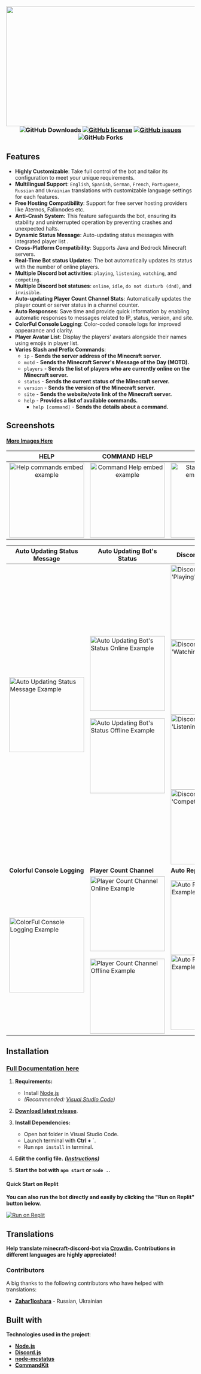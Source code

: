  <h3 align="center">
  <img src="https://i.imgur.com/rXcq12e.png" width="640" height="320" />
<div align="center">
  <img alt="GitHub Downloads" src="https://img.shields.io/github/downloads/Nooberpro/minecraft-discord-bot/total?label=Downloads&style=for-the-badge">
  <a href="https://github.com/Nooberpro/minecraft-discord-bot/blob/master/LICENSE"><img alt="GitHub license" src="https://img.shields.io/github/license/Nooberpro/minecraft-discord-bot?style=for-the-badge"></a>
  <a href="https://github.com/Nooberpro/minecraft-discord-bot/issues"><img alt="GitHub issues" src="https://img.shields.io/github/issues/Nooberpro/minecraft-discord-bot?style=for-the-badge"></a>
  <img src="https://img.shields.io/github/forks/NooberPro/minecraft-discord-bot?style=for-the-badge&color=5D6D7E" alt="GitHub Forks" /><br>
</div>

## Features

- **Highly Customizable**: Take full control of the bot and tailor its configuration to meet your unique requirements.
- **Multilingual Support**: `English`, `Spanish`, `German`, `French`, `Portuguese`, `Russian` and `Ukrainian` translations with customizable language settings for each features.
- **Free Hosting Compatibility**: Support for free server hosting providers like Aternos, Falixnodes etc.
- **Anti-Crash System:** This feature safeguards the bot, ensuring its stability and uninterrupted operation by preventing crashes and unexpected halts.
- **Dynamic Status Message**: Auto-updating status messages with integrated player list .
- **Cross-Platform Compatibility**: Supports Java and Bedrock Minecraft servers.
- **Real-Time Bot status Updates**: The bot automatically updates its status with the number of online players.
- **Multiple Discord bot activities**: `playing`, `listening`, `watching`, and `competing`.
- **Multiple Discord bot statuses**: `online`, `idle`, `do not disturb (dnd)`, and `invisible`.
- **Auto-updating Player Count Channel Stats**: Automatically updates the player count or server status in a channel counter.
- **Auto Responses**: Save time and provide quick information by enabling automatic responses to messages related to IP, status, version, and site.
- **ColorFul Console Logging**: Color-coded console logs for improved appearance and clarity.
- **Player Avatar List**: Display the players' avatars alongside their names using emojis in player list.
- **Varies Slash and Prefix Commands**:
  - `ip` - **Sends the server address of the Minecraft server.**
  - `motd` - **Sends the Minecraft Server's Message of the Day (MOTD).**
  - `players` - **Sends the list of players who are currently online on the Minecraft server.**
  - `status` - **Sends the current status of the Minecraft server.**
  - `version` - **Sends the version of the Minecraft server.**
  - `site` - **Sends the website/vote link of the Minecraft server.**
  - `help` - **Provides a list of available commands.**
    - `help [command]` - **Sends the details about a command.**

## Screenshots

#### [**More Images Here**](http://nooberpro.gitbook.io/)

|                                        **HELP**                                         |                                    **COMMAND HELP**                                    |                                        **STATUS**                                         |                                        **MOTD**                                         |                                        **PLAYERS**                                         |                                        **IP**                                         |                                        **VERSION**                                         |                                        **SITE**                                         |
| :-------------------------------------------------------------------------------------: | :------------------------------------------------------------------------------------: | :---------------------------------------------------------------------------------------: | :-------------------------------------------------------------------------------------: | :----------------------------------------------------------------------------------------: | :-----------------------------------------------------------------------------------: | :----------------------------------------------------------------------------------------: | :-------------------------------------------------------------------------------------: |
| <img alt="Help commands embed example" src="https://i.imgur.com/sWZqQeV.png" width=200> | <img alt="Command Help embed example" src="https://i.imgur.com/2DG6DZv.png" width=200> | <img alt="Status commands embed example" src="https://i.imgur.com/nl3bTrj.png" width=200> | <img alt="MOTD commands embed example" src="https://i.imgur.com/gAQnZE4.png" width=200> | <img alt="Players commands embed example" src="https://i.imgur.com/bxr0W1T.png" width=200> | <img alt="Ip commands embed example" src="https://i.imgur.com/0fEfRPd.png" width=200> | <img alt="Version commands embed example" src="https://i.imgur.com/IIZ5RgW.png" width=200> | <img alt="Site commands embed example" src="https://i.imgur.com/nsx3HNx.png" width=200> |

| **Auto Updating Status Message**                                                                 | **Auto Updating Bot's Status**                                                                                                                                                                                      | **Discord Bot Activities**                                                                                                                                                                                                                                                                                                                                                                                    | **Discord Bot Status**                                                                                                                                                                                                                                                                                                                                                                              |
| ------------------------------------------------------------------------------------------------ | ------------------------------------------------------------------------------------------------------------------------------------------------------------------------------------------------------------------- | ------------------------------------------------------------------------------------------------------------------------------------------------------------------------------------------------------------------------------------------------------------------------------------------------------------------------------------------------------------------------------------------------------------- | --------------------------------------------------------------------------------------------------------------------------------------------------------------------------------------------------------------------------------------------------------------------------------------------------------------------------------------------------------------------------------------------------- |
| <img alt="Auto Updating Status Message Example" src="https://i.imgur.com/4x45bxB.gif" width=200> | <img alt="Auto Updating Bot's Status Online Example" src="https://i.imgur.com/u9vl7Xo.png" width=200><br><br><img alt="Auto Updating Bot's Status Offline Example" src="https://i.imgur.com/SSjq8YW.png" width=200> | <img alt="Discord Bot Activities - 'Playing'" src="https://i.imgur.com/nqNTH3L.png" width=200><br><img alt="Discord Bot Activities - 'Watching'" src="https://i.imgur.com/8zpFxha.png" width=200><br><img alt="Discord Bot Activities - 'Listening'" src="https://i.imgur.com/yGjmYFU.png" width=200><br><img alt="Discord Bot Activities - 'Competing'" src="https://i.imgur.com/XR45wlC.png" width=200><br> | <img alt="Discord Bot Status - 'online'" src="https://i.imgur.com/nqNTH3L.png" width=200><br><img alt="Discord Bot Status - 'idle'" src="https://i.imgur.com/JXvnKVJ.png" width=200><br><img alt="Discord Bot Status - 'do not distrub (dnd)'" src="https://i.imgur.com/GHLLkdX.png" width=200><br><img alt="Discord Bot Status - 'invisible'" src="https://i.imgur.com/wvcNG4T.png" width=200><br> |
| **Colorful Console Logging**                                                                     | **Player Count Channel**                                                                                                                                                                                            | **Auto Reply**                                                                                                                                                                                                                                                                                                                                                                                                | **Player Avatar Emoji**                                                                                                                                                                                                                                                                                                                                                                             |
| <img alt="ColorFul Console Logging Example" src="https://i.imgur.com/VqFUnc5.png" width=200>     | <img alt="Player Count Channel Online Example" src="https://i.imgur.com/lY3fhBC.png" width=200><br><br><img alt="Player Count Channel Offline Example" src="https://i.imgur.com/MHrRWkK.png" width=200>             | <img alt="Auto Reply Feature Example 1" src="https://i.imgur.com/E67IgCg.png" width=200><br><img alt="Auto Reply Feature Example 2" src="https://i.imgur.com/Dn7r1ai.png" width=200>                                                                                                                                                                                                                          | <img alt="Player Avatar Emoji Example" src="https://i.imgur.com/6jOBwiO.png" width=200>                                                                                                                                                                                                                                                                                                             |

## Installation

### **[Full Documentation here](https://nooberpro.gitbook.io/)**

1. **Requirements:**

   - Install [Node.js](https://nodejs.org/en/download/current)
   - _(Recommended: [Visual Studio Code](https://code.visualstudio.com/Download))_

2. **[Download latest release](https://github.com/Nooberpro/minecraft-discord-bot/archive/refs/heads/main.zip)**.

3. **Install Dependencies:**

   - Open bot folder in Visual Studio Code.
   - Launch terminal with **Ctrl + `**.
   - Run `npm install` in terminal.

4. **Edit the config file.** _**([Instructions](https://nooberpro.gitbook.io/minecraft-discord-bot/installation/config))**_

5. **Start the bot with `npm start` or `node .`.**

#### Quick Start on Replit

**You can also run the bot directly and easily by clicking the "Run on Replit" button below.**

[![Run on Replit](https://replit.com/badge/github/NooberPro/minecraft-discord-bot)](https://replit.com/new/github/NooberPro/minecraft-discord-bot)

## Translations

**Help translate minecraft-discord-bot via [Crowdin](https://crowdin.com/project/minecraft-discord-bot). Contributions in different languages are highly appreciated!**

### Contributors

A big thanks to the following contributors who have helped with translations:

- **[Zahar1loshara](https://crowdin.com/profile/Zahar1loshara)** - Russian, Ukrainian

## Built with

**Technologies used in the project**:

- **[Node.js](https://nodejs.org/en/download)**
- **[Discord.js](https://discord.js.org/)**
- **[node-mcstatus](https://www.npmjs.com/package/node-mcstatus)**
- **[CommandKit](https://commandkit.js.org/)**
